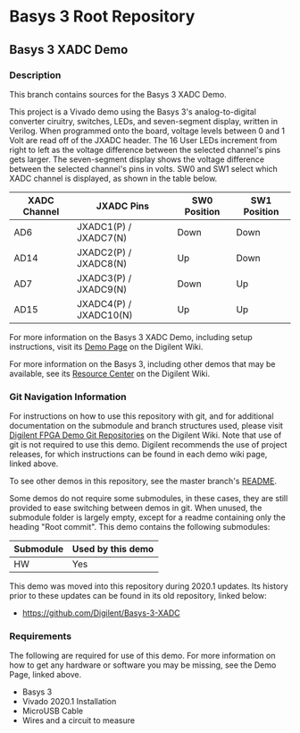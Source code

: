 # Basys 3 Root Repository

## Basys 3 XADC Demo

### Description

This branch contains sources for the Basys 3 XADC Demo.

This project is a Vivado demo using the Basys 3's analog-to-digital converter ciruitry, switches, LEDs, and seven-segment display, written in Verilog. When programmed onto the board, voltage levels between 0 and 1 Volt are read off of the JXADC header. The 16 User LEDs increment from right to left as the voltage difference between the selected channel's pins gets larger. The seven-segment display shows the voltage difference between the selected channel's pins in volts. SW0 and SW1 select which XADC channel is displayed, as shown in the table below. 

| XADC Channel | JXADC Pins             | SW0 Position | SW1 Position |
| ------------ | ---------------------- | ------------ | ------------ |
| AD6          | JXADC1(P) / JXADC7(N)  | Down         | Down         |
| AD14         | JXADC2(P) / JXADC8(N)  | Up           | Down         |
| AD7          | JXADC3(P) / JXADC9(N)  | Down         | Up           |
| AD15         | JXADC4(P) / JXADC10(N) | Up           | Up           |

For more information on the Basys 3 XADC Demo, including setup instructions, visit its [Demo Page](https://reference.digilentinc.com/reference/programmable-logic/basys-3/demos/xadc) on the Digilent Wiki.

For more information on the Basys 3, including other demos that may be available, see its [Resource Center](https://reference.digilentinc.com/reference/programmable-logic/basys-3/start) on the Digilent Wiki.

### Git Navigation Information

For instructions on how to use this repository with git, and for additional documentation on the submodule and branch structures used, please visit [Digilent FPGA Demo Git Repositories](https://reference.digilentinc.com/reference/programmable-logic/documents/git) on the Digilent Wiki. Note that use of git is not required to use this demo. Digilent recommends the use of project releases, for which instructions can be found in each demo wiki page, linked above.

To see other demos in this repository, see the master branch's [README](https://github.com/Digilent/Basys-3).

Some demos do not require some submodules, in these cases, they are still provided to ease switching between demos in git. When unused, the submodule folder is largely empty, except for a readme containing only the heading "Root commit". This demo contains the following submodules:

| Submodule | Used by this demo |
|-----------|-------------------|
| HW        | Yes |

This demo was moved into this repository during 2020.1 updates. Its history prior to these updates can be found in its old repository, linked below:
* https://github.com/Digilent/Basys-3-XADC

### Requirements

The following are required for use of this demo. For more information on how to get any hardware or software you may be missing, see the Demo Page, linked above.

* Basys 3
* Vivado 2020.1 Installation
* MicroUSB Cable
* Wires and a circuit to measure